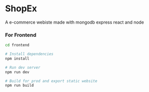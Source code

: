 # ShopEx

A e-commerce webiste made with mongodb express react and node

### For Frontend
```bash
cd frontend

# Install dependencies
npm install

# Run dev server
npm run dev

# Build for prod and export static website
npm run build
```
